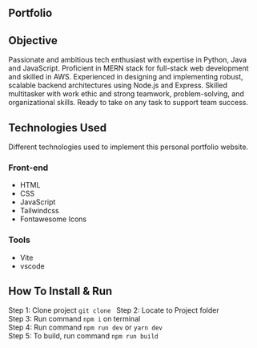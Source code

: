 ## Portfolio

## Objective

Passionate and ambitious tech enthusiast with expertise in Python, Java and JavaScript. Proficient in MERN stack for full-stack web development and skilled in AWS. Experienced in designing and implementing robust, scalable backend architectures using Node.js and Express. Skilled multitasker with work ethic and strong teamwork, problem-solving, and organizational skills. Ready to take on any task to support team success.

## Technologies Used

Different technologies used to implement this personal portfolio website.

### Front-end

- HTML
- CSS
- JavaScript
- Tailwindcss
- Fontawesome Icons

### Tools

- Vite
- vscode

## How To Install & Run

Step 1: Clone project `git clone `
Step 2: Locate to Project folder\
Step 3: Run command `npm i` on terminal\
Step 4: Run command `npm run dev` or `yarn dev`\
Step 5: To build, run command `npm run build`
